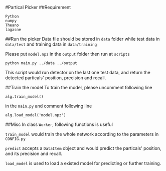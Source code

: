 #Partical Picker
##Requirement

	Python
	numpy
	Theano
	lagasne

##Run the picker
Data file should be stored in `data` folder while test data in `data/test` and training data in `data/training`

Please put `model.npz` in the `output` folder then run at `scripts`
	
	python main.py ../data ../output


This script would run detector on the last one test data, and return the detected particals' position, precision and recall.

##Train the model
To train the model, please uncomment following line 

	alg.train_model()
in the `main.py` and comment following line

	alg.load_model('model.npz')

##Misc
In class `Worker`, following functions is useful

`train_model` would train the whole network according to the parameters in `CONFIG.py`

`predict` accepts a `DataItem` object and would predict the particals' position, and its precision and recall.

`load_model` is used to load a existed model for predicting or further training.
